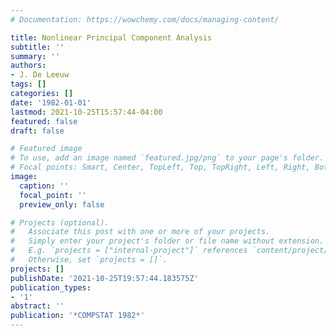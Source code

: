 ```yaml
---
# Documentation: https://wowchemy.com/docs/managing-content/

title: Nonlinear Principal Component Analysis
subtitle: ''
summary: ''
authors:
- J. De Leeuw
tags: []
categories: []
date: '1982-01-01'
lastmod: 2021-10-25T15:57:44-04:00
featured: false
draft: false

# Featured image
# To use, add an image named `featured.jpg/png` to your page's folder.
# Focal points: Smart, Center, TopLeft, Top, TopRight, Left, Right, BottomLeft, Bottom, BottomRight.
image:
  caption: ''
  focal_point: ''
  preview_only: false

# Projects (optional).
#   Associate this post with one or more of your projects.
#   Simply enter your project's folder or file name without extension.
#   E.g. `projects = ["internal-project"]` references `content/project/deep-learning/index.md`.
#   Otherwise, set `projects = []`.
projects: []
publishDate: '2021-10-25T19:57:44.183575Z'
publication_types:
- '1'
abstract: ''
publication: '*COMPSTAT 1982*'
---
```

